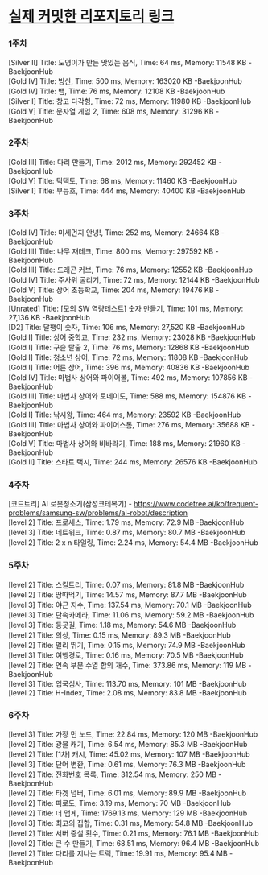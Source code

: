 # [실제 커밋한 리포지토리 링크](https://github.com/kraftenty/ps/commits/main)

### 1주차
[Silver II] Title: 도영이가 만든 맛있는 음식, Time: 64 ms, Memory: 11548 KB -BaekjoonHub  
[Gold IV] Title: 빙산, Time: 500 ms, Memory: 163020 KB -BaekjoonHub  
[Gold IV] Title: 뱀, Time: 76 ms, Memory: 12108 KB -BaekjoonHub  
[Silver I] Title: 창고 다각형, Time: 72 ms, Memory: 11980 KB -BaekjoonHub  
[Gold V] Title: 문자열 게임 2, Time: 608 ms, Memory: 31296 KB -BaekjoonHub  

### 2주차
[Gold III] Title: 다리 만들기, Time: 2012 ms, Memory: 292452 KB -BaekjoonHub  
[Gold V] Title: 틱택토, Time: 68 ms, Memory: 11460 KB -BaekjoonHub  
[Silver I] Title: 부등호, Time: 444 ms, Memory: 40400 KB -BaekjoonHub  

### 3주차   
[Gold IV] Title: 미세먼지 안녕!, Time: 252 ms, Memory: 24664 KB -BaekjoonHub    
[Gold III] Title: 나무 재테크, Time: 800 ms, Memory: 297592 KB -BaekjoonHub   
[Gold III] Title: 드래곤 커브, Time: 76 ms, Memory: 12552 KB -BaekjoonHub   
[Gold IV] Title: 주사위 굴리기, Time: 72 ms, Memory: 12144 KB -BaekjoonHub   
[Gold V] Title: 상어 초등학교, Time: 204 ms, Memory: 19476 KB -BaekjoonHub   
[Unrated] Title: [모의 SW 역량테스트] 숫자 만들기, Time: 101 ms, Memory: 27,136 KB -BaekjoonHub   
[D2] Title: 달팽이 숫자, Time: 106 ms, Memory: 27,520 KB -BaekjoonHub   
[Gold I] Title: 상어 중학교, Time: 232 ms, Memory: 23028 KB -BaekjoonHub   
[Gold I] Title: 구슬 탈출 2, Time: 76 ms, Memory: 12868 KB -BaekjoonHub   
[Gold I] Title: 청소년 상어, Time: 72 ms, Memory: 11808 KB -BaekjoonHub   
[Gold I] Title: 어른 상어, Time: 396 ms, Memory: 40836 KB -BaekjoonHub   
[Gold IV] Title: 마법사 상어와 파이어볼, Time: 492 ms, Memory: 107856 KB -BaekjoonHub   
[Gold III] Title: 마법사 상어와 토네이도, Time: 588 ms, Memory: 154876 KB -BaekjoonHub   
[Gold I] Title: 낚시왕, Time: 464 ms, Memory: 23592 KB -BaekjoonHub   
[Gold III] Title: 마법사 상어와 파이어스톰, Time: 276 ms, Memory: 35688 KB -BaekjoonHub   
[Gold V] Title: 마법사 상어와 비바라기, Time: 188 ms, Memory: 21960 KB -BaekjoonHub   
[Gold II] Title: 스타트 택시, Time: 244 ms, Memory: 26576 KB -BaekjoonHub   

### 4주차  
[코드트리] AI 로봇청소기(삼성코테복기) - https://www.codetree.ai/ko/frequent-problems/samsung-sw/problems/ai-robot/description   
[level 2] Title: 프로세스, Time: 1.79 ms, Memory: 72.9 MB -BaekjoonHub  
[level 3] Title: 네트워크, Time: 0.87 ms, Memory: 80.7 MB -BaekjoonHub   
[level 2] Title: 2 x n 타일링, Time: 2.24 ms, Memory: 54.4 MB -BaekjoonHub   

### 5주차
[level 2] Title: 스킬트리, Time: 0.07 ms, Memory: 81.8 MB -BaekjoonHub   
[level 2] Title: 땅따먹기, Time: 14.57 ms, Memory: 87.7 MB -BaekjoonHub   
[level 3] Title: 야근 지수, Time: 137.54 ms, Memory: 70.1 MB -BaekjoonHub   
[level 3] Title: 단속카메라, Time: 11.06 ms, Memory: 59.2 MB -BaekjoonHub   
[level 3] Title: 등굣길, Time: 1.18 ms, Memory: 54.6 MB -BaekjoonHub   
[level 2] Title: 의상, Time: 0.15 ms, Memory: 89.3 MB -BaekjoonHub    
[level 2] Title: 멀리 뛰기, Time: 0.15 ms, Memory: 74.9 MB -BaekjoonHub   
[level 3] Title: 여행경로, Time: 0.16 ms, Memory: 70.5 MB -BaekjoonHub   
[level 2] Title: 연속 부분 수열 합의 개수, Time: 373.86 ms, Memory: 119 MB -BaekjoonHub   
[level 3] Title: 입국심사, Time: 113.70 ms, Memory: 101 MB -BaekjoonHub   
[level 2] Title: H-Index, Time: 2.08 ms, Memory: 83.8 MB -BaekjoonHub   

### 6주차   
[level 3] Title: 가장 먼 노드, Time: 22.84 ms, Memory: 120 MB -BaekjoonHub   
[level 2] Title: 광물 캐기, Time: 6.54 ms, Memory: 85.3 MB -BaekjoonHub   
[level 2] Title: [1차] 캐시, Time: 45.02 ms, Memory: 107 MB -BaekjoonHub   
[level 3] Title: 단어 변환, Time: 0.61 ms, Memory: 76.3 MB -BaekjoonHub   
[level 2] Title: 전화번호 목록, Time: 312.54 ms, Memory: 250 MB -BaekjoonHub   
[level 2] Title: 타겟 넘버, Time: 6.01 ms, Memory: 89.9 MB -BaekjoonHub   
[level 2] Title: 피로도, Time: 3.19 ms, Memory: 70 MB -BaekjoonHub   
[level 2] Title: 더 맵게, Time: 1769.13 ms, Memory: 129 MB -BaekjoonHub   
[level 3] Title: 최고의 집합, Time: 0.31 ms, Memory: 54.8 MB -BaekjoonHub   
[level 2] Title: 서버 증설 횟수, Time: 0.21 ms, Memory: 76.1 MB -BaekjoonHub   
[level 2] Title: 큰 수 만들기, Time: 68.51 ms, Memory: 96.4 MB -BaekjoonHub   
[level 2] Title: 다리를 지나는 트럭, Time: 19.91 ms, Memory: 95.4 MB -BaekjoonHub   
